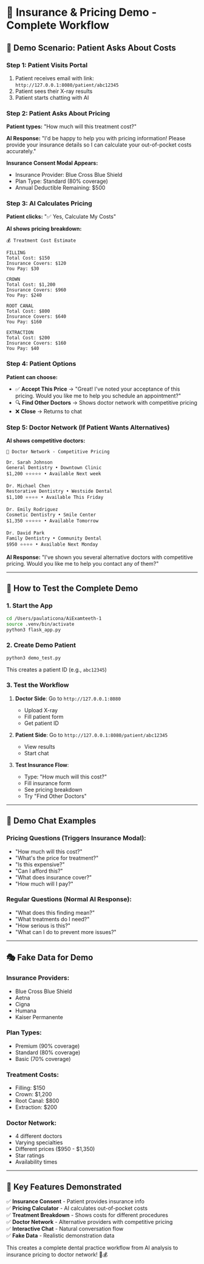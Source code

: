 # 🏥 Insurance & Pricing Demo - Complete Workflow

## 🎯 **Demo Scenario: Patient Asks About Costs**

### **Step 1: Patient Visits Portal**
1. Patient receives email with link: `http://127.0.0.1:8080/patient/abc12345`
2. Patient sees their X-ray results
3. Patient starts chatting with AI

### **Step 2: Patient Asks About Pricing**
**Patient types:** "How much will this treatment cost?"

**AI Response:** "I'd be happy to help you with pricing information! Please provide your insurance details so I can calculate your out-of-pocket costs accurately."

**Insurance Consent Modal Appears:**
- Insurance Provider: Blue Cross Blue Shield
- Plan Type: Standard (80% coverage)  
- Annual Deductible Remaining: $500

### **Step 3: AI Calculates Pricing**
**Patient clicks:** "✅ Yes, Calculate My Costs"

**AI shows pricing breakdown:**
```
💰 Treatment Cost Estimate

FILLING
Total Cost: $150
Insurance Covers: $120
You Pay: $30

CROWN  
Total Cost: $1,200
Insurance Covers: $960
You Pay: $240

ROOT CANAL
Total Cost: $800
Insurance Covers: $640
You Pay: $160

EXTRACTION
Total Cost: $200
Insurance Covers: $160
You Pay: $40
```

### **Step 4: Patient Options**
**Patient can choose:**
- ✅ **Accept This Price** → "Great! I've noted your acceptance of this pricing. Would you like me to help you schedule an appointment?"
- 🔍 **Find Other Doctors** → Shows doctor network with competitive pricing
- ❌ **Close** → Returns to chat

### **Step 5: Doctor Network (If Patient Wants Alternatives)**
**AI shows competitive doctors:**

```
🏥 Doctor Network - Competitive Pricing

Dr. Sarah Johnson
General Dentistry • Downtown Clinic
$1,200 ⭐⭐⭐⭐⭐ • Available Next week

Dr. Michael Chen  
Restorative Dentistry • Westside Dental
$1,100 ⭐⭐⭐⭐ • Available This Friday

Dr. Emily Rodriguez
Cosmetic Dentistry • Smile Center  
$1,350 ⭐⭐⭐⭐⭐ • Available Tomorrow

Dr. David Park
Family Dentistry • Community Dental
$950 ⭐⭐⭐⭐ • Available Next Monday
```

**AI Response:** "I've shown you several alternative doctors with competitive pricing. Would you like me to help you contact any of them?"

---

## 🚀 **How to Test the Complete Demo**

### **1. Start the App**
```bash
cd /Users/paulaticona/AiExamteeth-1
source .venv/bin/activate
python3 flask_app.py
```

### **2. Create Demo Patient**
```bash
python3 demo_test.py
```
This creates a patient ID (e.g., `abc12345`)

### **3. Test the Workflow**
1. **Doctor Side**: Go to `http://127.0.0.1:8080`
   - Upload X-ray
   - Fill patient form
   - Get patient ID

2. **Patient Side**: Go to `http://127.0.0.1:8080/patient/abc12345`
   - View results
   - Start chat

3. **Test Insurance Flow**:
   - Type: "How much will this cost?"
   - Fill insurance form
   - See pricing breakdown
   - Try "Find Other Doctors"

---

## 💬 **Demo Chat Examples**

### **Pricing Questions (Triggers Insurance Modal):**
- "How much will this cost?"
- "What's the price for treatment?"
- "Is this expensive?"
- "Can I afford this?"
- "What does insurance cover?"
- "How much will I pay?"

### **Regular Questions (Normal AI Response):**
- "What does this finding mean?"
- "What treatments do I need?"
- "How serious is this?"
- "What can I do to prevent more issues?"

---

## 🎭 **Fake Data for Demo**

### **Insurance Providers:**
- Blue Cross Blue Shield
- Aetna  
- Cigna
- Humana
- Kaiser Permanente

### **Plan Types:**
- Premium (90% coverage)
- Standard (80% coverage)
- Basic (70% coverage)

### **Treatment Costs:**
- Filling: $150
- Crown: $1,200
- Root Canal: $800
- Extraction: $200

### **Doctor Network:**
- 4 different doctors
- Varying specialties
- Different prices ($950 - $1,350)
- Star ratings
- Availability times

---

## 🎯 **Key Features Demonstrated**

✅ **Insurance Consent** - Patient provides insurance info  
✅ **Pricing Calculator** - AI calculates out-of-pocket costs  
✅ **Treatment Breakdown** - Shows costs for different procedures  
✅ **Doctor Network** - Alternative providers with competitive pricing  
✅ **Interactive Chat** - Natural conversation flow  
✅ **Fake Data** - Realistic demonstration data  

This creates a complete dental practice workflow from AI analysis to insurance pricing to doctor network! 🦷💰
